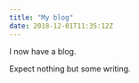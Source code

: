 ```yaml
---
title: "My blog"
date: 2018-12-01T11:35:12Z
---
```


I now have a blog.

Expect nothing but some writing.
